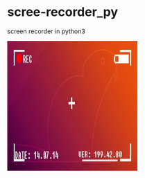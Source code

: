 # scree-recorder_py
screen recorder in python3


 <img src="https://github.com/addddd123/scree-recorder_py/blob/master/a.jpj" alt="Smiley face" height="300" width="300"> 
